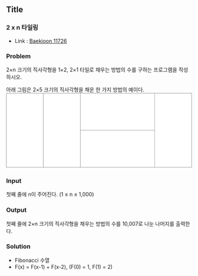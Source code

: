 ## Title
### 2 x n 타일링
- Link : [Baekjoon 11726](https://www.acmicpc.net/problem/11726)

### Problem
2×n 크기의 직사각형을 1×2, 2×1 타일로 채우는 방법의 수를 구하는 프로그램을 작성하시오.

아래 그림은 2×5 크기의 직사각형을 채운 한 가지 방법의 예이다.
![Alt text](image.png)

### Input
첫째 줄에 n이 주어진다. (1 ≤ n ≤ 1,000)

### Output
첫째 줄에 2×n 크기의 직사각형을 채우는 방법의 수를 10,007로 나눈 나머지를 출력한다.

### Solution
- Fibonacci 수열
- F(x) = F(x-1) + F(x-2), (F(0) = 1, F(1) = 2)